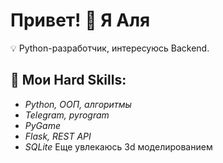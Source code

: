 # Привет! 👋 Я Аля

💡 Python-разработчик, интересуюсь Backend.
## 🔧 Мои Hard Skills:

- *Python, ООП, алгоритмы*
- *Telegram, pyrogram*
- *PyGame*
- *Flask, REST API*
- *SQLite*
  Еще увлекаюсь 3d моделированием
